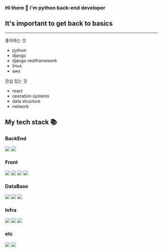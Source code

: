 ### Hi there 👋 i'm python back-end developer

## It's important to get back to basics

---
좋아하는 것
* python
* django
* django-restframework
* linux
* aws

관심 있는 것
* react
* operation systems
* data structure
* network


<h2> My tech stack 📚 </h2>

<div align=left>
  <h3>BackEnd</h3>
  <img src="https://img.shields.io/badge/python-3776AB?style=for-the-badge&logo=python&logoColor=white">
  <img src="https://img.shields.io/badge/django-092E20?style=for-the-badge&logo=django&logoColor=white">
  
  <h3>Front</h3>
  <img src="https://img.shields.io/badge/html5-E34F26?style=for-the-badge&logo=html5&logoColor=white"> 
  <img src="https://img.shields.io/badge/css-1572B6?style=for-the-badge&logo=css3&logoColor=white">
  <img src="https://img.shields.io/badge/javascript-F7DF1E?style=for-the-badge&logo=javascript&logoColor=black"> 
  <img src="https://img.shields.io/badge/react-61DAFB?style=for-the-badge&logo=react&logoColor=black">
  <br>
  
  
  <h3>DataBase</h3>
  <img src="https://img.shields.io/badge/mysql-4479A1?style=for-the-badge&logo=mysql&logoColor=white">   
  <img src="https://img.shields.io/badge/redis-E34F26?style=for-the-badge&logo=redis&logoColor=white">
  <img src="https://img.shields.io/badge/mongoDB-47A248?style=for-the-badge&logo=MongoDB&logoColor=white">
  
  
  <h3>Infra</h3>
  <img src="https://img.shields.io/badge/linux-FCC624?style=for-the-badge&logo=linux&logoColor=black"> 
  <img src="https://img.shields.io/badge/docker-46a2f1?style=for-the-badge&logo=docker&logoColor=ffffff">
  <img src="https://img.shields.io/badge/amazonaws-232F3E?style=for-the-badge&logo=amazonaws&logoColor=white"> 
  
  <h3>etc</h3>
  <img src="https://img.shields.io/badge/github-181717?style=for-the-badge&logo=github&logoColor=white">
  <img src="https://img.shields.io/badge/git-F05032?style=for-the-badge&logo=git&logoColor=white">
  
  <br>
</div>
